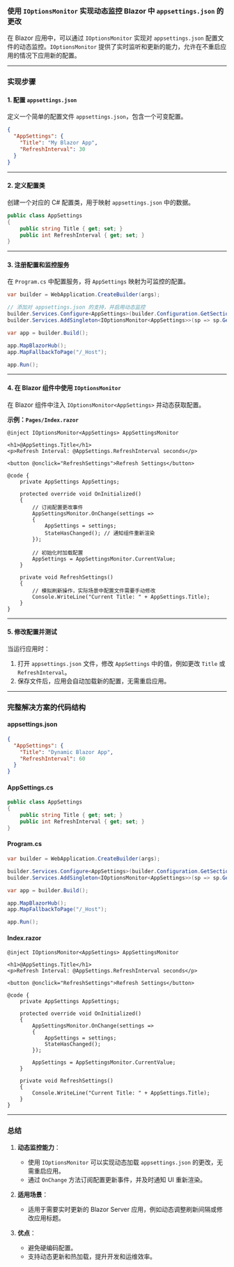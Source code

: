 ### **使用 `IOptionsMonitor` 实现动态监控 Blazor 中 `appsettings.json` 的更改**

在 Blazor 应用中，可以通过 `IOptionsMonitor` 实现对 `appsettings.json` 配置文件的动态监控。`IOptionsMonitor` 提供了实时监听和更新的能力，允许在不重启应用的情况下应用新的配置。

---

### **实现步骤**

#### **1. 配置 `appsettings.json`**
定义一个简单的配置文件 `appsettings.json`，包含一个可变配置。

```json
{
  "AppSettings": {
    "Title": "My Blazor App",
    "RefreshInterval": 30
  }
}
```

---

#### **2. 定义配置类**
创建一个对应的 C# 配置类，用于映射 `appsettings.json` 中的数据。

```csharp
public class AppSettings
{
    public string Title { get; set; }
    public int RefreshInterval { get; set; }
}
```

---

#### **3. 注册配置和监控服务**
在 `Program.cs` 中配置服务，将 `AppSettings` 映射为可监控的配置。

```csharp
var builder = WebApplication.CreateBuilder(args);

// 添加对 appsettings.json 的支持，并启用动态监控
builder.Services.Configure<AppSettings>(builder.Configuration.GetSection("AppSettings"));
builder.Services.AddSingleton<IOptionsMonitor<AppSettings>>(sp => sp.GetRequiredService<IOptionsMonitor<AppSettings>>());

var app = builder.Build();

app.MapBlazorHub();
app.MapFallbackToPage("/_Host");

app.Run();
```

---

#### **4. 在 Blazor 组件中使用 `IOptionsMonitor`**
在 Blazor 组件中注入 `IOptionsMonitor<AppSettings>` 并动态获取配置。

**示例：`Pages/Index.razor`**

```razor
@inject IOptionsMonitor<AppSettings> AppSettingsMonitor

<h1>@AppSettings.Title</h1>
<p>Refresh Interval: @AppSettings.RefreshInterval seconds</p>

<button @onclick="RefreshSettings">Refresh Settings</button>

@code {
    private AppSettings AppSettings;

    protected override void OnInitialized()
    {
        // 订阅配置更改事件
        AppSettingsMonitor.OnChange(settings =>
        {
            AppSettings = settings;
            StateHasChanged(); // 通知组件重新渲染
        });

        // 初始化时加载配置
        AppSettings = AppSettingsMonitor.CurrentValue;
    }

    private void RefreshSettings()
    {
        // 模拟刷新操作，实际场景中配置文件需要手动修改
        Console.WriteLine("Current Title: " + AppSettings.Title);
    }
}
```

---

#### **5. 修改配置并测试**
当运行应用时：
1. 打开 `appsettings.json` 文件，修改 `AppSettings` 中的值，例如更改 `Title` 或 `RefreshInterval`。
2. 保存文件后，应用会自动加载新的配置，无需重启应用。

---

### **完整解决方案的代码结构**

#### **appsettings.json**
```json
{
  "AppSettings": {
    "Title": "Dynamic Blazor App",
    "RefreshInterval": 60
  }
}
```

#### **AppSettings.cs**
```csharp
public class AppSettings
{
    public string Title { get; set; }
    public int RefreshInterval { get; set; }
}
```

#### **Program.cs**
```csharp
var builder = WebApplication.CreateBuilder(args);

builder.Services.Configure<AppSettings>(builder.Configuration.GetSection("AppSettings"));
builder.Services.AddSingleton<IOptionsMonitor<AppSettings>>(sp => sp.GetRequiredService<IOptionsMonitor<AppSettings>>());

var app = builder.Build();

app.MapBlazorHub();
app.MapFallbackToPage("/_Host");

app.Run();
```

#### **Index.razor**
```razor
@inject IOptionsMonitor<AppSettings> AppSettingsMonitor

<h1>@AppSettings.Title</h1>
<p>Refresh Interval: @AppSettings.RefreshInterval seconds</p>

<button @onclick="RefreshSettings">Refresh Settings</button>

@code {
    private AppSettings AppSettings;

    protected override void OnInitialized()
    {
        AppSettingsMonitor.OnChange(settings =>
        {
            AppSettings = settings;
            StateHasChanged();
        });

        AppSettings = AppSettingsMonitor.CurrentValue;
    }

    private void RefreshSettings()
    {
        Console.WriteLine("Current Title: " + AppSettings.Title);
    }
}
```

---

### **总结**
1. **动态监控能力**：
   - 使用 `IOptionsMonitor` 可以实现动态加载 `appsettings.json` 的更改，无需重启应用。
   - 通过 `OnChange` 方法订阅配置更新事件，并及时通知 UI 重新渲染。

2. **适用场景**：
   - 适用于需要实时更新的 Blazor Server 应用，例如动态调整刷新间隔或修改应用标题。

3. **优点**：
   - 避免硬编码配置。
   - 支持动态更新和热加载，提升开发和运维效率。
